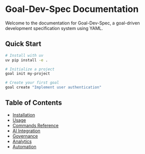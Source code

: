 # Goal-Dev-Spec Documentation

Welcome to the documentation for Goal-Dev-Spec, a goal-driven development specification system using YAML.

## Quick Start

```bash
# Install with uv
uv pip install -e .

# Initialize a project
goal init my-project

# Create your first goal
goal create "Implement user authentication"
```

## Table of Contents

- [Installation](installation.md)
- [Usage](usage.md)
- [Commands Reference](commands.md)
- [AI Integration](ai-integration.md)
- [Governance](governance.md)
- [Analytics](analytics.md)
- [Automation](automation.md)